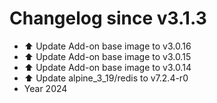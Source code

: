 # Changelog since v3.1.3
- ⬆️ Update Add-on base image to v3.0.16 
- ⬆️ Update Add-on base image to v3.0.15 
- ⬆️ Update Add-on base image to v3.0.14 
- ⬆️ Update alpine_3_19/redis to v7.2.4-r0 
- Year 2024 
